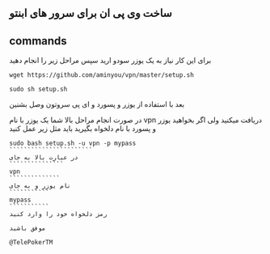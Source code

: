 ساخت وی پی ان برای سرور های ابنتو
--------
commands
------
برای این کار نیاز به یک یوزر سودو ارید سپس مراحل زیر را انجام دهید
````````````````````````````````
wget https://github.com/aminyou/vpn/master/setup.sh

sudo sh setup.sh
````````````````````````````````

بعد با استفاده از یوزر و پسورد و ای پی سروتون وصل بشنین

در صورت انجام مراحل بالا شما یک یوزر با نام
 vpn
دریافت میکنید ولی اگر بخواهید یوزر و پسورد با نام دلخواه بگیرید باید مثل زیر عمل کنید

````````````````````````
sudo bash setup.sh -u vpn -p mypass
```````````````````````
در عبارت بالا به جای
```````````````
vpn
``````````````
نام یوزر و به جای 
```````````
mypass 
```````````
رمز دلخواه خود را وارد کنید

موفق باشید

@TelePokerTM
